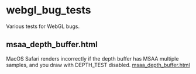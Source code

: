 # webgl_bug_tests
Various tests for WebGL bugs.

## msaa_depth_buffer.html
MacOS Safari renders incorrectly if the depth buffer has MSAA multiple samples, and you draw with DEPTH_TEST disabled.
[msaa_depth_buffer.html](https://brendan-duncan.github.io/webgl_bug_tests/msaa_depth_buffer.html)
